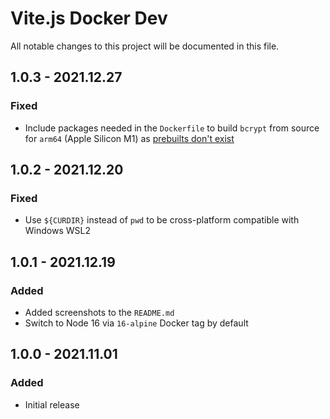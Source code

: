 # Vite.js Docker Dev

All notable changes to this project will be documented in this file.

## 1.0.3 - 2021.12.27
### Fixed
* Include packages needed in the `Dockerfile` to build `bcrypt` from source for `arm64` (Apple Silicon M1) as [prebuilts don't exist](https://github.com/kelektiv/node.bcrypt.js/issues/868)

## 1.0.2 - 2021.12.20
### Fixed
* Use `${CURDIR}` instead of `pwd` to be cross-platform compatible with Windows WSL2

## 1.0.1 - 2021.12.19
### Added
* Added screenshots to the `README.md`
* Switch to Node 16 via `16-alpine` Docker tag by default

## 1.0.0 - 2021.11.01
### Added
* Initial release
